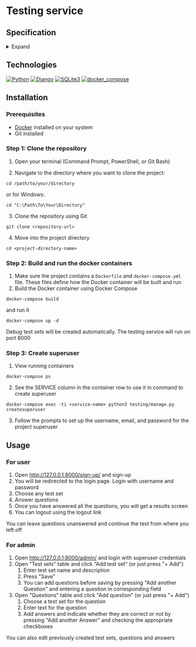 # Testing service


## Specification
<details><summary>Expand</summary>

### Summary
A testing service needs to be done. There are test sets with answer options, one or more options must be correct

### Functional parts of the service
* User registration
* User authentication
* Registered users can:
  * Pass any of the test sets
  * Consistently answer all questions, each question must be displayed on a new page with the form submission (re-answering and leaving unchecked is not allowed)
  * After completing the test, you can see the result:
    * number of correct/incorrect answers
    * percentage of correct answers

### Admin panel sections
* Standard user section
* Section with test sets
* Ability to:
  * add questions
  * add answers to questions
  * mark correct answers
* Validation that there must be at least 1 correct option
* Validation that all options cannot be correct
* Deleting questions/answers/changing correct solutions when editing the test sets

### Requirements
* A list of all dependencies should be stored in `requirements.txt`, so you can install them with `pip install -r requirements.txt`
* Development should be done in `.venv`, but the `.venv` directory itself should be added to `.gitignore`
* Settings should be stored in `settings.py`, but also, if there is `settings_local.py` in the same directory, the settings from `settings_local.py` should override the settings in `settings.py`. If there is a `settings_local.py` file, the settings defined in it have higher priority. The `settings_local.py` file itself is added to `.gitignore`. Thus, each developer and beta server can use custom settings
</details>

## Technologies

[![Python](https://img.shields.io/badge/Python-3.11-blue?logo=python)](https://www.python.org/)
[![Django](https://img.shields.io/badge/Django-v5.0.7-blue?logo=Django)](https://www.djangoproject.com/)
[![SQLite3](https://img.shields.io/badge/-SQLite3-464646?logo=SQLite)](https://www.sqlite.com/version3.html)
[![docker_compose](https://img.shields.io/badge/-Docker-464646?logo=docker)](https://www.docker.com/)

## Installation

### Prerequisites
* [Docker](https://www.docker.com/products/docker-desktop/) installed on your system
* Git installed

### Step 1: Clone the repository

1) Open your terminal (Command Prompt, PowerShell, or Git Bash)

2) Navigate to the directory where you want to clone the project:
```
cd /path/to/your/directory
```
or for Windows:
```
cd "C:\Path\To\Your\Directory"
```

3) Clone the repository using Git
```
git clone <repository-url>
```

4) Move into the project directory
```
cd <project-directory-name>
```

### Step 2: Build and run the docker containers

1) Make sure the project contains a `Dockerfile` and `docker-compose.yml` file. These files define how the Docker container will be built and run
2) Build the Docker container using Docker Compose
```
docker-compose build
```
and run it
```
docker-compose up -d
```

Debug test sets will be created automatically. The testing service will run on port 8000

### Step 3: Create superuser

1) View running containers
```
docker-compose ps
```
2) See the SERVICE column in the container row to use it in command to create superuser
```
docker-compose exec -ti <service-name> python3 testing/manage.py createsuperuser
```
3) Follow the prompts to set up the username, email, and password for the project superuser

## Usage

### For user

1) Open http://127.0.0.1:8000/sign-up/ and sign-up
2) You will be redirected to the login page. Login with username and password
3) Choose any test set
4) Answer questions
5) Once you have answered all the questions, you will get a results screen
6) You can logout using the logout link

You can leave questions unanswered and continue the test from where you left off

### For admin

1) Open http://127.0.0.1:8000/admin/ and login with superuser credentials
2) Open "Test sets" table and click "Add test set" (or just press "+ Add")
    1) Enter test set name and description
    2) Press "Save"
    3) You can add questions before saving by pressing "Add another Question" and entering a question in corresponding field
3) Open "Questions" table and click "Add question" (or just press "+ Add")
    1) Choose a test set for the question
    2) Enter text for the question
    3) Add answers and indicate whether they are correct or not by pressing "Add another Answer" and checking the appropriate checkboxes

You can also edit previously created test sets, questions and answers